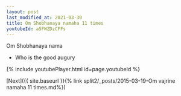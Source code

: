 ```yaml
---
layout: post
last_modified_at: 2021-03-30
title: Om Shobhanaya namaha 11 times
youtubeId: a5FWZDzCFFs
---
```

 
 
Om Shobhanaya nama 
 
 -  Who is the good augury 
 
  
 
  
 
 
 
 
 
 


{% include youtubePlayer.html id=page.youtubeId %}
 
[Next]({{ site.baseurl }}{% link  split2/_posts/2015-03-19-Om vajrine namaha 11 times.md%})
 
